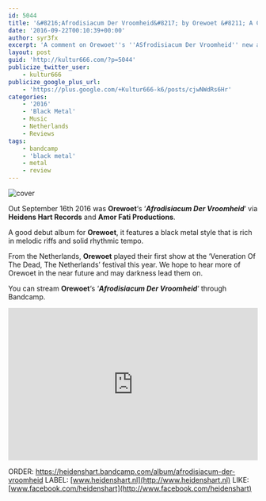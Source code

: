 ```yaml
---
id: 5044
title: '&#8216;Afrodisiacum Der Vroomheid&#8217; by Orewoet &#8211; A Comment'
date: '2016-09-22T00:10:39+00:00'
author: syr3fx
excerpt: 'A comment on Orewoet''s ''ASfrodisiacum Der Vroomheid'' new album out September 16th 2016.'
layout: post
guid: 'http://kultur666.com/?p=5044'
publicize_twitter_user:
    - kultur666
publicize_google_plus_url:
    - 'https://plus.google.com/+Kultur666-k6/posts/cjwNWdRs6Hr'
categories:
    - '2016'
    - 'Black Metal'
    - Music
    - Netherlands
    - Reviews
tags:
    - bandcamp
    - 'black metal'
    - metal
    - review
---
```


![cover](http://localhost:8080/wp-content/uploads/2016/09/cover1.jpg)

Out September 16th 2016 was **Orewoet**‘s ‘***Afrodisiacum Der Vroomheid***‘ via **Heidens Hart Records** and **Amor Fati Productions**.

A good debut album for **Orewoet**, it features a black metal style that is rich in melodic riffs and solid rhythmic tempo.

From the Netherlands, **Orewoet** played their first show at the ‘Veneration Of The Dead, The Netherlands’ festival this year. We hope to hear more of Orewoet in the near future and may darkness lead them on.

You can stream **Orewoet**‘s ‘***Afrodisiacum Der Vroomheid***‘ through Bandcamp.

<iframe style="border: 0; width: 100%; height: 307px;" src="https://bandcamp.com/EmbeddedPlayer/album=800769664/size=large/bgcol=333333/linkcol=e99708/tracklist=false/transparent=true/" seamless></iframe>

ORDER: <https://heidenshart.bandcamp.com/album/afrodisiacum-der-vroomheid>
LABEL: [www.heidenshart.nl](http://www.heidenshart.nl)
LIKE: [www.facebook.com/heidenshart](http://www.facebook.com/heidenshart)